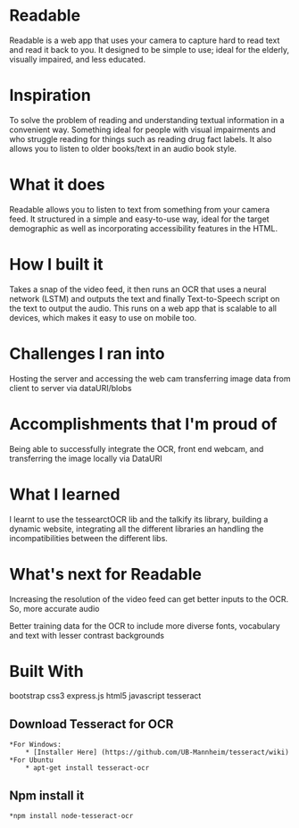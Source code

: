 # Readable
Readable is a web app that uses your camera to capture hard to read text and read it back to you. It designed to be simple to use; ideal for the elderly, visually impaired, and less educated.

# Inspiration
To solve the problem of reading and understanding textual information in a convenient way. Something ideal for people with visual impairments and who struggle reading for things such as reading drug fact labels. It also allows you to listen to older books/text in an audio book style.

# What it does
Readable allows you to listen to text from something from your camera feed. It structured in a simple and easy-to-use way, ideal for the target demographic as well as incorporating accessibility features in the HTML.

# How I built it
Takes a snap of the video feed, it then runs an OCR that uses a neural network (LSTM) and outputs the text and finally Text-to-Speech script on the text to output the audio. This runs on a web app that is scalable to all devices, which makes it easy to use on mobile too.

# Challenges I ran into
Hosting the server and accessing the web cam transferring image data from client to server via dataURI/blobs

# Accomplishments that I'm proud of
Being able to successfully integrate the OCR, front end webcam, and transferring the image locally via DataURI

# What I learned
I learnt to use the tessearctOCR lib and the talkify its library, building a dynamic website, integrating all the different libraries an handling the incompatibilities between the different libs.

# What's next for Readable
Increasing the resolution of the video feed can get better inputs to the OCR. So, more accurate audio

Better training data for the OCR to include more diverse fonts, vocabulary and text with lesser contrast backgrounds

# Built With
bootstrap
css3
express.js
html5
javascript
tesseract


## Download Tesseract for OCR
    *For Windows:
        * [Installer Here] (https://github.com/UB-Mannheim/tesseract/wiki)
    *For Ubuntu
        * apt-get install tesseract-ocr

## Npm install it 
    *npm install node-tesseract-ocr

